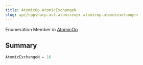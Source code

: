 ```yaml
---
title: AtomicOp.AtomicExchangeN
slug: api/cppsharp.ast.atomicexpr.atomicop.atomicexchangen
---
```

Enumeration Member in [AtomicOp](/api/cppsharp/ast/atomicexpr/atomicop)

## Summary



```csharp
AtomicExchangeN = 16
```

